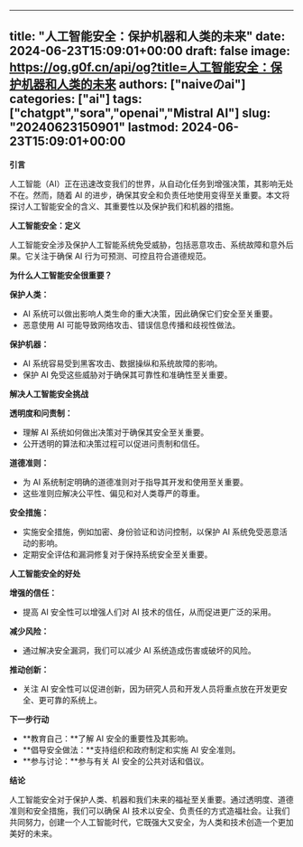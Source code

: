 
---
title: "人工智能安全：保护机器和人类的未来"
date: 2024-06-23T15:09:01+00:00
draft: false
image: https://og.g0f.cn/api/og?title=人工智能安全：保护机器和人类的未来
authors: ["naiveのai"]
categories: ["ai"]
tags: ["chatgpt","sora","openai","Mistral AI"]
slug: "20240623150901"
lastmod: 2024-06-23T15:09:01+00:00
---
**引言**

人工智能（AI）正在迅速改变我们的世界，从自动化任务到增强决策，其影响无处不在。然而，随着 AI 的进步，确保其安全和负责任地使用变得至关重要。本文将探讨人工智能安全的含义、其重要性以及保护我们和机器的措施。

**人工智能安全：定义**

人工智能安全涉及保护人工智能系统免受威胁，包括恶意攻击、系统故障和意外后果。它关注于确保 AI 行为可预测、可控且符合道德规范。

**为什么人工智能安全很重要？**

**保护人类：**
* AI 系统可以做出影响人类生命的重大决策，因此确保它们安全至关重要。
* 恶意使用 AI 可能导致网络攻击、错误信息传播和歧视性做法。

**保护机器：**
* AI 系统容易受到黑客攻击、数据操纵和系统故障的影响。
* 保护 AI 免受这些威胁对于确保其可靠性和准确性至关重要。

**解决人工智能安全挑战**

**透明度和问责制：**
* 理解 AI 系统如何做出决策对于确保其安全至关重要。
* 公开透明的算法和决策过程可以促进问责制和信任。

**道德准则：**
* 为 AI 系统制定明确的道德准则对于指导其开发和使用至关重要。
* 这些准则应解决公平性、偏见和对人类尊严的尊重。

**安全措施：**
* 实施安全措施，例如加密、身份验证和访问控制，以保护 AI 系统免受恶意活动的影响。
* 定期安全评估和漏洞修复对于保持系统安全至关重要。

**人工智能安全的好处**

**增强的信任：**
* 提高 AI 安全性可以增强人们对 AI 技术的信任，从而促进更广泛的采用。

**减少风险：**
* 通过解决安全漏洞，我们可以减少 AI 系统造成伤害或破坏的风险。

**推动创新：**
* 关注 AI 安全性可以促进创新，因为研究人员和开发人员将重点放在开发更安全、更可靠的系统上。

**下一步行动**

* **教育自己：**了解 AI 安全的重要性及其影响。
* **倡导安全做法：**支持组织和政府制定和实施 AI 安全准则。
* **参与讨论：**参与有关 AI 安全的公共对话和倡议。

**结论**

人工智能安全对于保护人类、机器和我们未来的福祉至关重要。通过透明度、道德准则和安全措施，我们可以确保 AI 技术以安全、负责任的方式造福社会。让我们共同努力，创建一个人工智能时代，它既强大又安全，为人类和技术创造一个更加美好的未来。